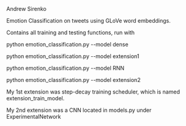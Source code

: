 Andrew Sirenko

Emotion Classification on tweets using GLoVe word embeddings. 

Contains all training and testing functions, run with 

python emotion_classification.py --model dense

python emotion_classification.py --model extension1

python emotion_classification.py --model RNN

python emotion_classification.py --model extension2

My 1st extension was step-decay training scheduler, which is named extension_train_model.

My 2nd extension was a CNN located in models.py under ExperimentalNetwork
